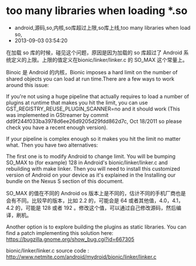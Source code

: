 # too many libraries when loading *.so
- android,源码,so,内核,so库超过上限,so库上线,too many libraries when load so,
- 2013-09-03 03:54:20


在加载 so 库的时候，碰见这个问题，原因是因为加载的 so 库超过了 Android 系统定义的上限。上限的值定义在bionic/linker/linker.c 的 SO_MAX 这个常量上。

Binoic 是 Android 的内核，Bionic imposes a hard limit on the number of shared objects you can load at run time.There are a few ways to work around this issue:

If you're not using a huge pipeline that actually requires to load a number of plugins at runtime that makes you hit the limit, you can use GST_REGISTRY_REUSE_PLUGIN_SCANNER=no and it should work (This was implemented in GStreamer by commit dd9f244f033ba3978d6ee26d9205d29fdd862d7c, Oct 18/2011 so please check you have a recent enough version).

If your pipeline is complex enough so it makes you hit the limit no matter what. Then you have two alternatives:

The first one is to modify Android to change limit. You will be bumping SO_MAX to (for example) 128 in Android's bionic/linker/linker.c and rebuilding with make linker. Then you will need to install this customized version of Android on your device as it's explained in the Installing our bundle on the Nexus S section of this document.

SO_MAX 的值在不同的 Android os 版本上是不同的，估计不同的手机厂商也是会有不同。比较早的版本，比如 2.2 的，可能会是 64 或者其他值，4.0，4.1，4.2 的，可能是 128 或者 192 。修改这个值，可以通过自己修改源码，然后编译，刷机。

Another option is to explore building the plugins as static libraries. You can find a patch implementing this solution here: https://bugzilla.gnome.org/show_bug.cgi?id=667305

bionic/linker/linker.c source code : http://www.netmite.com/android/mydroid/bionic/linker/linker.c

